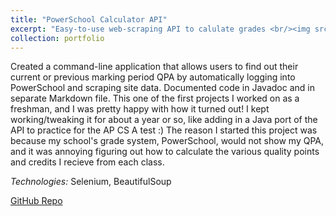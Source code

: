 ```yaml
---
title: "PowerSchool Calculator API"
excerpt: "Easy-to-use web-scraping API to calulate grades <br/><img src='/images/ps_logo.jpg' width=500 height=300>"
collection: portfolio
---
```


Created a command-line application that allows users to find out their current or previous marking period QPA by automatically logging into PowerSchool and scraping site data. Documented code in Javadoc and in separate Markdown file. This one of the first projects I worked on as a freshman, and I was pretty happy with how it turned out! I kept working/tweaking it for about a year or so, like adding in a Java port of the API to practice for the AP CS A test :) The reason I started this project was because my school's grade system, PowerSchool, would not show my QPA, and it was annoying figuring out how to calculate the various quality points and credits I recieve from each class.

*Technologies:* Selenium, BeautifulSoup

[GitHub Repo](https://github.com/derp000/powerschool-calculator)
